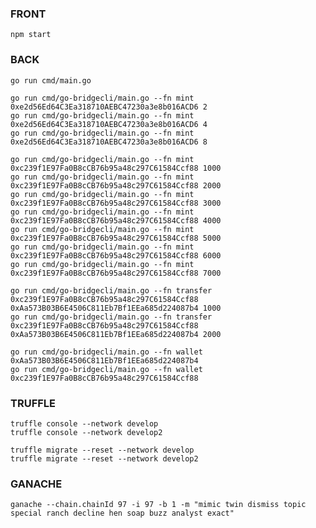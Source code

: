 ### FRONT
    npm start

### BACK
    go run cmd/main.go

    go run cmd/go-bridgecli/main.go --fn mint 0xe2d56Ed64C3Ea318710AEBC47230a3e8b016ACD6 2
    go run cmd/go-bridgecli/main.go --fn mint 0xe2d56Ed64C3Ea318710AEBC47230a3e8b016ACD6 4
    go run cmd/go-bridgecli/main.go --fn mint 0xe2d56Ed64C3Ea318710AEBC47230a3e8b016ACD6 8

    go run cmd/go-bridgecli/main.go --fn mint 0xc239f1E97Fa0B8cCB76b95a48c297C61584Ccf88 1000
    go run cmd/go-bridgecli/main.go --fn mint 0xc239f1E97Fa0B8cCB76b95a48c297C61584Ccf88 2000
    go run cmd/go-bridgecli/main.go --fn mint 0xc239f1E97Fa0B8cCB76b95a48c297C61584Ccf88 3000
    go run cmd/go-bridgecli/main.go --fn mint 0xc239f1E97Fa0B8cCB76b95a48c297C61584Ccf88 4000
    go run cmd/go-bridgecli/main.go --fn mint 0xc239f1E97Fa0B8cCB76b95a48c297C61584Ccf88 5000
    go run cmd/go-bridgecli/main.go --fn mint 0xc239f1E97Fa0B8cCB76b95a48c297C61584Ccf88 6000
    go run cmd/go-bridgecli/main.go --fn mint 0xc239f1E97Fa0B8cCB76b95a48c297C61584Ccf88 7000

    go run cmd/go-bridgecli/main.go --fn transfer 0xc239f1E97Fa0B8cCB76b95a48c297C61584Ccf88 0xAa573B03B6E4506C811Eb7Bf1EEa685d224087b4 1000
    go run cmd/go-bridgecli/main.go --fn transfer 0xc239f1E97Fa0B8cCB76b95a48c297C61584Ccf88 0xAa573B03B6E4506C811Eb7Bf1EEa685d224087b4 2000

    go run cmd/go-bridgecli/main.go --fn wallet 0xAa573B03B6E4506C811Eb7Bf1EEa685d224087b4
    go run cmd/go-bridgecli/main.go --fn wallet 0xc239f1E97Fa0B8cCB76b95a48c297C61584Ccf88


### TRUFFLE
    truffle console --network develop
    truffle console --network develop2

    truffle migrate --reset --network develop
    truffle migrate --reset --network develop2

### GANACHE
    ganache --chain.chainId 97 -i 97 -b 1 -m "mimic twin dismiss topic special ranch decline hen soap buzz analyst exact"

